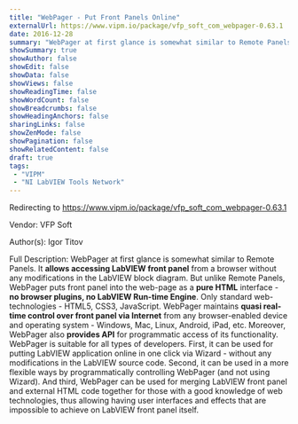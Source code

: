 ```yaml
---
title: "WebPager - Put Front Panels Online"
externalUrl: https://www.vipm.io/package/vfp_soft_com_webpager-0.63.1
date: 2016-12-28
summary: "WebPager at first glance is somewhat similar to Remote Panels."
showSummary: true
showAuthor: false
showEdit: false
showData: false
showViews: false
showReadingTime: false
showWordCount: false
showBreadcrumbs: false
showHeadingAnchors: false
sharingLinks: false
showZenMode: false
showPagination: false
showRelatedContent: false
draft: true
tags:
 - "VIPM"
 - "NI LabVIEW Tools Network"
---
```


Redirecting to https://www.vipm.io/package/vfp_soft_com_webpager-0.63.1

Vendor: VFP Soft

Author(s): Igor Titov
 
Full Description:
WebPager at first glance is somewhat similar to Remote Panels. It **allows accessing LabVIEW front panel** from a browser without any modifications in the LabVIEW block diagram. But unlike Remote Panels, WebPager puts front panel into the web-page as a **pure HTML** interface - **no browser plugins, no LabVIEW Run-time Engine**. Only standard web-technologies - HTML5, CSS3, JavaScript. WebPager maintains **quasi real-time control over front panel via Internet** from any browser-enabled device and operating system - Windows, Mac, Linux, Android, iPad, etc. Moreover, WebPager also **provides API** for programmatic access of its functionality. WebPager is suitable for all types of developers. First, it can be used for putting LabVIEW application online in one click via Wizard - without any modifications in the LabVIEW source code. Second, it can be used in a more flexible ways by programmatically controlling WebPager (and not using Wizard). And third, WebPager can be used for merging LabVIEW front panel and external HTML code together for those with a good knowledge of web technologies, thus allowing having user interfaces and effects that are impossible to achieve on LabVIEW front panel itself.